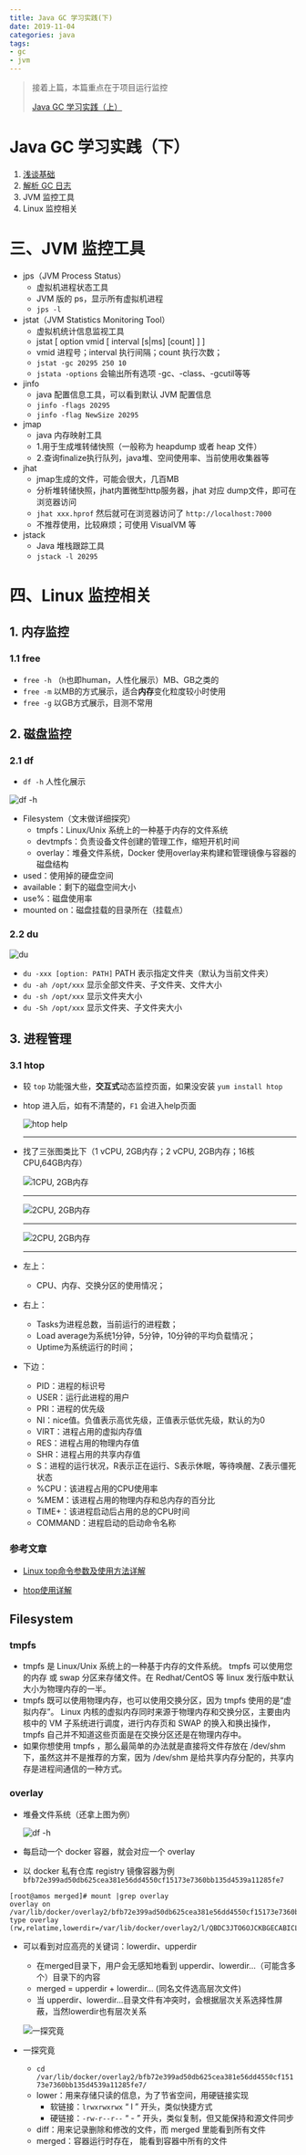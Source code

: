 ```yaml
---
title: Java GC 学习实践(下)
date: 2019-11-04
categories: java
tags:
- gc
- jvm
---
```


> 接着上篇，本篇重点在于项目运行监控
>
> [Java GC 学习实践（上）](https://my.oschina.net/AmosWang/blog/3125881 "Java GC 学习实践（上）")

# Java GC 学习实践（下）
1. [浅谈基础](https://my.oschina.net/AmosWang/blog/3125881#h1_2)
2. [解析 GC 日志](https://my.oschina.net/AmosWang/blog/3125881#h1_18)
3. JVM 监控工具
4. Linux 监控相关

# 三、JVM 监控工具

- jps（JVM Process Status）
  - 虚拟机进程状态工具
  - JVM 版的 ps，显示所有虚拟机进程
  - `jps -l` 
- jstat（JVM Statistics Monitoring Tool）
  - 虚拟机统计信息监视工具
  - jstat [  option vmid [ interval [s|ms] [count] ]  ] 
  - vmid 进程号；interval  执行间隔；count 执行次数；
  - `jstat -gc 20295 250 10`
  - `jstata -options` 会输出所有选项 -gc、-class、-gcutil等等
- jinfo
  - java 配置信息工具，可以看到默认 JVM 配置信息
  - `jinfo -flags 20295`
  - `jinfo -flag NewSize 20295`
- jmap
  - java 内存映射工具
  - 1.用于生成堆转储快照（一般称为 heapdump 或者 heap 文件）
  - 2.查询finalize执行队列，java堆、空间使用率、当前使用收集器等
- jhat
  - jmap生成的文件，可能会很大，几百MB
  - 分析堆转储快照，jhat内置微型http服务器，jhat 对应 dump文件，即可在浏览器访问
  - `jhat xxx.hprof` 然后就可在浏览器访问了 `http://localhost:7000`
  - 不推荐使用，比较麻烦；可使用 VisualVM 等
- jstack
  - Java 堆栈跟踪工具
  - `jstack -l 20295`

# 四、Linux 监控相关

## 1. 内存监控

### 1.1 free

- `free -h` （`h`也即human，人性化展示）MB、GB之类的
- `free -m` 以MB的方式展示，适合**内存**变化粒度较小时使用
- `free -g` 以GB方式展示，目测不常用

## 2. 磁盘监控

### 2.1 df

- `df -h` 人性化展示

![df -h](https://gitee.com/AmosWang/resource/raw/master/image/linux-df.png )

- Filesystem（文末做详细探究）
  - tmpfs：Linux/Unix 系统上的一种基于内存的文件系统
  - devtmpfs：负责设备文件创建的管理工作，缩短开机时间
  - overlay：堆叠文件系统，Docker 使用overlay来构建和管理镜像与容器的磁盘结构
- used：使用掉的硬盘空间
- available：剩下的磁盘空间大小
- use%：磁盘使用率
- mounted on：磁盘挂载的目录所在（挂载点）

### 2.2 du

![du](https://gitee.com/AmosWang/resource/raw/master/image/linux-du.png )

- `du -xxx [option: PATH]` PATH 表示指定文件夹（默认为当前文件夹）
- `du -ah /opt/xxx` 显示全部文件夹、子文件夹、文件大小
- `du -sh /opt/xxx` 显示文件夹大小
- `du -Sh /opt/xxx` 显示文件夹、子文件夹大小

## 3. 进程管理

### 3.1 htop

- 较 `top` 功能强大些，**交互式**动态监控页面，如果没安装 `yum install htop`

- htop 进入后，如有不清楚的，`F1` 会进入help页面

  ![htop help](https://gitee.com/AmosWang/resource/raw/master/image/linux-htop-f1.png)

  ---

- 找了三张图类比下（1 vCPU, 2GB内存；2 vCPU, 2GB内存；16核 CPU,64GB内存）

  ![1CPU, 2GB内存](https://gitee.com/AmosWang/resource/raw/master/image/linux-htop-info-1.png )

  ---

  ![2CPU, 2GB内存](https://gitee.com/AmosWang/resource/raw/master/image/linux-htop-info-2.png )

  ---

  ![2CPU, 2GB内存](https://gitee.com/AmosWang/resource/raw/master/image/linux-htop-info-3.png )

  ---

- 左上：

  - CPU、内存、交换分区的使用情况；

- 右上：

  - Tasks为进程总数，当前运行的进程数；
  - Load average为系统1分钟，5分钟，10分钟的平均负载情况；
  - Uptime为系统运行的时间；

- 下边：

  - PID：进程的标识号
  - USER：运行此进程的用户
  - PRI：进程的优先级
  - NI：nice值。负值表示高优先级，正值表示低优先级，默认的为0
  - VIRT：进程占用的虚拟内存值
  - RES：进程占用的物理内存值
  - SHR：进程占用的共享内存值
  - S：进程的运行状况，R表示正在运行、S表示休眠，等待唤醒、Z表示僵死状态
  - %CPU：该进程占用的CPU使用率
  - %MEM：该进程占用的物理内存和总内存的百分比
  - TIME+：该进程启动后占用的总的CPU时间
  - COMMAND：进程启动的启动命令名称

### 参考文章

- [Linux top命令参数及使用方法详解](http://linuxeye.com/command/top.html)

- [htop使用详解](https://www.cnblogs.com/yqsun/p/5396363.html)



## Filesystem

### tmpfs

- tmpfs 是 Linux/Unix 系统上的一种基于内存的文件系统。 tmpfs 可以使用您的内存 或 swap 分区来存储文件。在 Redhat/CentOS 等 linux 发行版中默认大小为物理内存的一半。
- tmpfs 既可以使用物理内存，也可以使用交换分区，因为 tmpfs 使用的是“虚拟内存”。 Linux 内核的虚拟内存同时来源于物理内存和交换分区，主要由内核中的 VM 子系统进行调度，进行内存页和 SWAP 的换入和换出操作，tmpfs 自己并不知道这些页面是在交换分区还是在物理内存中。
- 如果你想使用 tmpfs ，那么最简单的办法就是直接将文件存放在 /dev/shm 下，虽然这并不是推荐的方案，因为 /dev/shm 是给共享内存分配的，共享内存是进程间通信的一种方式。

### overlay

- 堆叠文件系统（还拿上图为例）

  ![df -h](https://gitee.com/AmosWang/resource/raw/master/image/linux-df.png )

- 每启动一个 docker 容器，就会对应一个 overlay

- 以 docker 私有仓库 registry 镜像容器为例 `bfb72e399ad50db625cea381e56dd4550cf15173e7360bb135d4539a11285fe7`

```shell
[root@amos merged]# mount |grep overlay
overlay on /var/lib/docker/overlay2/bfb72e399ad50db625cea381e56dd4550cf15173e7360bb135d4539a11285fe7/merged type overlay (rw,relatime,lowerdir=/var/lib/docker/overlay2/l/QBDC3JTO6OJCKBGECABICLCGQA:/var/lib/docker/overlay2/l/YPDPWIL42CORMMVBBPDPSWLEF4:/var/lib/docker/overlay2/l/TRWDRE65Z2R7EZ6RZMDZYXXWAV:/var/lib/docker/overla2/l/LFP3RV3DQMHSDYUIQZO6XI6GUA:/var/lib/docker/overlay2/l/CTA7FIGTQQGU6AFA2HS665N47Y:/var/lib/docker/overlay2/l/2UREITCJ5P36FBPLQQTCLY6Z55,upperdir=/var/lib/dockeroverlay2/bfb72e399ad50db625cea381e56dd4550cf15173e7360bb135d4539a11285fe7/diff,workdir=/var/lib/docker/overlay2/bfb72e399ad50db625cea381e56dd4550cf15173e7360bb135d4539a11285fe7/work)
```

- 可以看到对应高亮的关键词：lowerdir、upperdir

  - 在merged目录下，用户会无感知地看到 upperdir、lowerdir...（可能含多个）目录下的内容
  - merged = upperdir + lowerdir... (同名文件选高层次文件)
  - 当 upperdir、lowerdir...目录文件有冲突时，会根据层次关系选择性屏蔽，当然lowerdir也有层次关系

  ![一探究竟](https://gitee.com/AmosWang/resource/raw/master/image/linux-df-overlay.png )

- 一探究竟

  - `cd /var/lib/docker/overlay2/bfb72e399ad50db625cea381e56dd4550cf15173e7360bb135d4539a11285fe7/`
  - lower：用来存储只读的信息，为了节省空间，用硬链接实现
    - 软链接：`lrwxrwxrwx` “ l ” 开头，类似快捷方式
    - 硬链接：`-rw-r--r--` “ - ” 开头，类似复制，但又能保持和源文件同步
  - diff：用来记录删除和修改的文件，而 merged 里能看到所有文件
  - merged：容器运行时存在， 能看到容器中所有的文件
